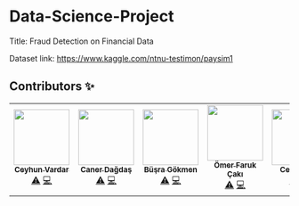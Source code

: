 # Data-Science-Project
Title: Fraud Detection on Financial Data

Dataset link: https://www.kaggle.com/ntnu-testimon/paysim1

## Contributors ✨

<!-- ALL-CONTRIBUTORS-LIST:START - Do not remove or modify this section -->
<!-- prettier-ignore-start -->
<!-- markdownlint-disable -->
<table>
  <tr>
  <td align="center"><a href="https://github.com/Bayvardar"><img src="https://avatars.githubusercontent.com/u/81918578?v=4" width="100px;" alt=""/><br /><sub><b>Ceyhun Vardar</b></sub></a><br /> <a href="https://github.com/Cem-Gulec/CSE4062S21_Grp8" title="Tests">⚠️</a> <a href=https://github.com/Cem-Gulec/CSE4062S21_Grp8" title="Code">💻</a></td>
  <td align="center"><a href="https://github.com/cdagdas"><img src="https://avatars.githubusercontent.com/u/81918388?v=4" width="100px;" alt=""/><br /><sub><b>Caner Dağdaş</b></sub></a><br /> <a href="https://github.com/Cem-Gulec/CSE4062S21_Grp8" title="Tests">⚠️</a> <a href=https://github.com/Cem-Gulec/CSE4062S21_Grp8" title="Code">💻</a></td>
  <td align="center"><a href="https://github.com/newsteps8"><img src="https://avatars.githubusercontent.com/u/37721917?v=4" width="100px;" alt=""/><br /><sub><b>Büşra Gökmen</b></sub></a><br /> <a href="https://github.com/Cem-Gulec/CSE4062S21_Grp8" title="Tests">⚠️</a> <a href=https://github.com/Cem-Gulec/CSE4062S21_Grp8" title="Code">💻</a></td>
  <td align="center"><a href="https://github.com/ofarukcaki"><img src="https://avatars.githubusercontent.com/u/24359008?v=4" width="100px;" alt=""/><br /><sub><b>Ömer Faruk Çakı</b></sub></a><br /> <a href="https://github.com/Cem-Gulec/CSE4062S21_Grp8" title="Tests">⚠️</a> <a href=https://github.com/Cem-Gulec/CSE4062S21_Grp8" title="Code">💻</a></td>
  <td align="center"><a href="https://github.com/Cem-Gulec/"><img src="https://avatars.githubusercontent.com/u/35612479?s=400&u=c9c346fad8d2e537a7f9a05d031cb288f5d99cc3&v=4" width="100px;" alt=""/><br /><sub><b>Cem Güleç</b></sub></a><br /> <a href="https://github.com/Cem-Gulec/CSE4062S21_Grp8" title="Tests">⚠️</a> <a href=https://github.com/Cem-Gulec/CSE4062S21_Grp8" title="Code">💻</a></td>
    
  </tr>
</table>

<!-- markdownlint-restore -->
<!-- prettier-ignore-end -->

<!-- ALL-CONTRIBUTORS-LIST:END --> 
